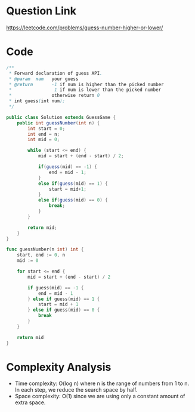 # Question Link
https://leetcode.com/problems/guess-number-higher-or-lower/

# Code

```java
/**
 * Forward declaration of guess API.
 * @param  num   your guess
 * @return 	     -1 if num is higher than the picked number
 *			      1 if num is lower than the picked number
 *               otherwise return 0
 * int guess(int num);
 */

public class Solution extends GuessGame {
    public int guessNumber(int n) {
        int start = 0;
        int end = n;
        int mid = 0;

        while (start <= end) {
            mid = start + (end - start) / 2;

            if(guess(mid) == -1) {
                end = mid - 1;
            }
            else if(guess(mid) == 1) {
                start = mid+1;
            }
            else if(guess(mid) == 0) {
                break;
            }
        }

        return mid;
    }
}
```

```go
func guessNumber(n int) int {
    start, end := 0, n
    mid := 0

    for start <= end {
        mid = start + (end - start) / 2

        if guess(mid) == -1 {
            end = mid - 1
        } else if guess(mid) == 1 {
            start = mid + 1
        } else if guess(mid) == 0 {
            break
        }
    }

    return mid
}
```

# Complexity Analysis
- Time complexity: O(log n) where n is the range of numbers from 1 to n. In each step, we reduce the search space by half.
- Space complexity: O(1) since we are using only a constant amount of extra space.

